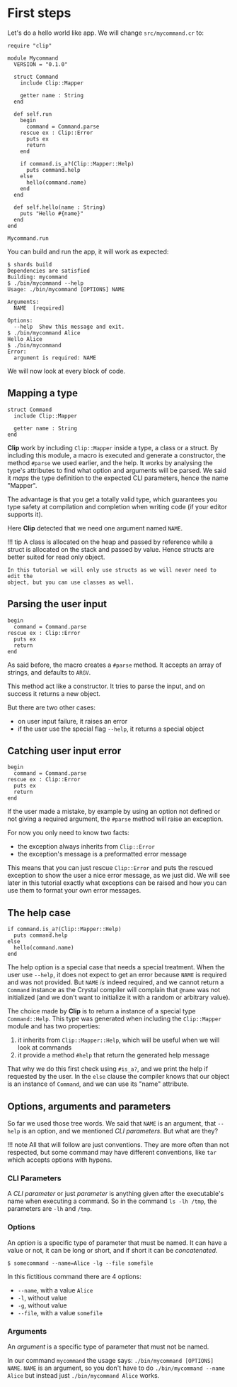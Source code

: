 # First steps

Let's do a hello world like app. We will change `src/mycommand.cr` to:

```Crystal hl_lines="1 6-10 13-18 20-24"
require "clip"

module Mycommand
  VERSION = "0.1.0"

  struct Command
    include Clip::Mapper

    getter name : String
  end

  def self.run
    begin
      command = Command.parse
    rescue ex : Clip::Error
      puts ex
      return
    end

    if command.is_a?(Clip::Mapper::Help)
      puts command.help
    else
      hello(command.name)
    end
  end

  def self.hello(name : String)
    puts "Hello #{name}"
  end
end

Mycommand.run
```

You can build and run the app, it will work as expected:
```console
$ shards build
Dependencies are satisfied
Building: mycommand
$ ./bin/mycommand --help
Usage: ./bin/mycommand [OPTIONS] NAME

Arguments:
  NAME  [required]

Options:
  --help  Show this message and exit.
$ ./bin/mycommand Alice
Hello Alice
$ ./bin/mycommand 
Error:
  argument is required: NAME
```

We will now look at every block of code.

## Mapping a type

```Crystal hl_lines="2"
struct Command
  include Clip::Mapper

  getter name : String
end
```

**Clip** work by including `Clip::Mapper` inside a type, a class or a struct.
By including this module, a macro is executed and generate a constructor, the method `#parse` we used earlier, and the help.
It works by analysing the type's attributes to find what option and arguments will be parsed.
We said it _maps_ the type definition to the expected CLI parameters, hence the name "Mapper".

The advantage is that you get a totally valid type, which guarantees you
type safety at compilation and completion when writing code (if your editor supports it). 

Here **Clip** detected that we need one argument named `NAME`.

!!! tip
    A class is allocated on the heap and passed by reference while a struct is allocated on the stack and passed by value.
    Hence structs are better suited for read only object.
    
    In this tutorial we will only use structs as we will never need to edit the
    object, but you can use classes as well.

## Parsing the user input

```Crystal hl_lines="2"
begin
  command = Command.parse
rescue ex : Clip::Error
  puts ex
  return
end
```

As said before, the macro creates a `#parse` method.
It accepts an array of strings, and defaults to `ARGV`.

This method act like a constructor.
It tries to parse the input, and on success it returns a new object.

But there are two other cases:

* on user input failure, it raises an error
* if the user use the special flag `--help`, it returns a special object

## Catching user input error

```Crystal hl_lines="3 4"
begin
  command = Command.parse
rescue ex : Clip::Error
  puts ex
  return
end
```

If the user made a mistake, by example by using an option not defined or not giving a required argument, the `#parse` method will raise an exception.

For now you only need to know two facts:

* the exception always inherits from `Clip::Error`
* the exception's message is a preformatted error message

This means that you can just rescue `Clip::Error` and puts the rescued exception to show the user a nice error message, as we just did.
We will see later in this tutorial exactly what exceptions can be raised and how you can use them to format your own error messages.

## The help case

```Crystal
if command.is_a?(Clip::Mapper::Help)
  puts command.help
else
  hello(command.name)
end
```

The help option is a special case that needs a special treatment.
When the user use `--help`, it does not expect to get an error because `NAME` is required and was not provided.
But `NAME` _is_ indeed required, and we cannot return a `Command` instance as the Crystal compiler will complain that `@name` was not initialized (and we don't want to initialize it with a random or arbitrary value).

The choice made by **Clip** is to return a instance of a special type `Command::Help`.
This type was generated when including the `Clip::Mapper` module and has two properties:

1. it inherits from `Clip::Mapper::Help`, which will be useful when we will look at commands
2. it provide a method `#help` that return the generated help message

That why we do this first check using `#is_a?`, and we print the help if requested by the user.
In the `else` clause the compiler knows that our object is an instance of `Command`, and we can use its "name" attribute.

## Options, arguments and parameters

So far we used those tree words.
We said that `NAME` is an argument, that `--help` is an option, and we mentioned _CLI parameters_. But what are they?

!!! note
    All that will follow are just conventions.
    They are more often than not respected, but some command may have different conventions, like `tar` which accepts options with hypens.

### CLI Parameters

A _CLI parameter_ or just _parameter_ is anything given after the executable's name when executing a command. So in the command `ls -lh /tmp`, the parameters are `-lh` and `/tmp`.

### Options

An _option_ is a specific type of parameter that must be named.
It can have a value or not, it can be long or short, and if short it can be _concatenated_.

```console
$ somecommand --name=Alice -lg --file somefile
```

In this fictitious command there are 4 options:

* `--name`, with a value `Alice`
* `-l`, without value
* `-g`, without value
* `--file`, with a value `somefile`

### Arguments

An _argument_ is a specific type of parameter that must not be named.

In our command `mycommand` the usage says: `./bin/mycommand [OPTIONS] NAME`. `NAME` is an argument, so you don't have to do `./bin/mycommand --name Alice` but instead just `./bin/mycommand Alice` works.
